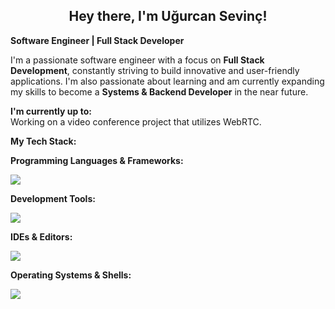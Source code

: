 <h2 align="center"> Hey there, I'm Uğurcan Sevinç!</h2>

**Software Engineer | Full Stack Developer**

I'm a passionate software engineer with a focus on **Full Stack Development**, constantly striving to build innovative and user-friendly applications. I'm also passionate about learning and am currently expanding my skills to become a **Systems & Backend Developer** in the near future.

<p align="left">
  <b>I'm currently up to:</b>
  </br>
  Working on a video conference project that utilizes WebRTC.
</p>

**My Tech Stack:**

**Programming Languages & Frameworks:**
<p align="start">
  <a href="https://skillicons.dev">
    <img src="https://skillicons.dev/icons?i=cs,dotnet,java,py,flask,kotlin,ktor,html,css,bootstrap,js,electron"/>
  </a>
</p>

**Development Tools:**
<p align="start">
  <a href="https://skillicons.dev">
    <img src="https://skillicons.dev/icons?i=postgres,postman,git,github,bitbucket,figma"/>
  </a>
</p>

**IDEs & Editors:**
<p align="start">
  <a href="https://skillicons.dev">
    <img src="https://skillicons.dev/icons?i=vscode,visualstudio,androidstudio,idea,pycharm"/>
  </a>
</p>

**Operating Systems & Shells:**
<p align="start">
  <a href="https://skillicons.dev">
    <img src="https://skillicons.dev/icons?i=windows,powershell,debian,bash"/>
  </a>
</p>
